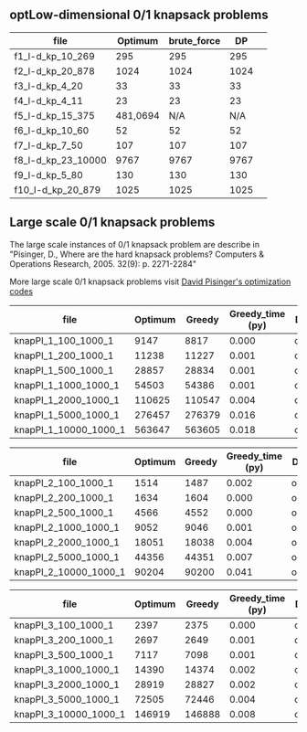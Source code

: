 ## optLow-dimensional 0/1 knapsack problems

| file               | Optimum  | brute_force | DP   |     |
| ------------------ | -------- | ----------- | ---- | --- |
| f1_l-d_kp_10_269   | 295      | 295         | 295  |     |
| f2_l-d_kp_20_878   | 1024     | 1024        | 1024 |     |
| f3_l-d_kp_4_20     | 33       | 33          | 33   |     |
| f4_l-d_kp_4_11     | 23       | 23          | 23   |     |
| f5_l-d_kp_15_375   | 481,0694 | N/A         | N/A  |     |
| f6_l-d_kp_10_60    | 52       | 52          | 52   |     |
| f7_l-d_kp_7_50     | 107      | 107         | 107  |     |
| f8_l-d_kp_23_10000 | 9767     | 9767        | 9767 |     |
| f9_l-d_kp_5_80     | 130      | 130         | 130  |     |
| f10_l-d_kp_20_879  | 1025     | 1025        | 1025 |     |



## Large scale 0/1 knapsack problems

The large scale instances of 0/1 knapsack problem are describe in "Pisinger, D., Where are the hard knapsack problems? Computers & Operations Research, 2005. 32(9): p. 2271-2284"

More large scale 0/1 knapsack problems visit [David Pisinger's optimization codes](http://www.diku.dk/~pisinger/codes.html)

| file                  | Optimum | Greedy | Greedy_time (py) | DP  | DP_time (py) | DP_time (C) |
| --------------------- | ------- | ------ | ---------------- | --- | ------------ | ----------- |
| knapPI_1_100_1000_1   | 9147    | 8817   | 0.000            | opt | 0.021        | 0.001       |
| knapPI_1_200_1000_1   | 11238   | 11227  | 0.001            | opt | 0.041        | 0.002       |
| knapPI_1_500_1000_1   | 28857   | 28834  | 0.001            | opt | 0.329        | 0.006       |
| knapPI_1_1000_1000_1  | 54503   | 54386  | 0.001            | opt | 1.433        | 0.047       |
| knapPI_1_2000_1000_1  | 110625  | 110547 | 0.004            | opt | 5.923        | 0.123       |
| knapPI_1_5000_1000_1  | 276457  | 276379 | 0.016            | opt | 37.996       | 1.429       |
| knapPI_1_10000_1000_1 | 563647  | 563605 | 0.018            | opt | 154.860      | 2.264       |

| file                  | Optimum | Greedy | Greedy_time (py) | DP  | DP_time (py) | DP_time (C) |
| --------------------- | ------- | ------ | ---------------- | --- | ------------ | ----------- |
| knapPI_2_100_1000_1   | 1514    | 1487   | 0.002            | opt | 0.021        | 0.001       |
| knapPI_2_200_1000_1   | 1634    | 1604   | 0.000            | opt | 0.050        | 0.002       |
| knapPI_2_500_1000_1   | 4566    | 4552   | 0.000            | opt | 0.337        | 0.015       |
| knapPI_2_1000_1000_1  | 9052    | 9046   | 0.001            | opt | 1.439        | 0.047       |
| knapPI_2_2000_1000_1  | 18051   | 18038  | 0.004            | opt | 5.875        | 0.110       |
| knapPI_2_5000_1000_1  | 44356   | 44351  | 0.007            | opt | 37.990       | 1.429       |
| knapPI_2_10000_1000_1 | 90204   | 90200  | 0.041            | opt | 157.242      | 2.278       |

| file                  | Optimum | Greedy | Greedy_time (py) | DP  | DP_time (py) | DP_time (C) |
| --------------------- | ------- | ------ | ---------------- | --- | ------------ | ----------- |
| knapPI_3_100_1000_1   | 2397    | 2375   | 0.000            | opt | 0.021        | 0.001       |
| knapPI_3_200_1000_1   | 2697    | 2649   | 0.001            | opt | 0.041        | 0.003       |
| knapPI_3_500_1000_1   | 7117    | 7098   | 0.001            | opt | 0.331        | 0.016       |
| knapPI_3_1000_1000_1  | 14390   | 14374  | 0.002            | opt | 1.418        | 0.047       |
| knapPI_3_2000_1000_1  | 28919   | 28827  | 0.002            | opt | 5.868        | 0.105       |
| knapPI_3_5000_1000_1  | 72505   | 72446  | 0.004            | opt | 38.697       | 0.587       |
| knapPI_3_10000_1000_1 | 146919  | 146888 | 0.008            | opt | 155.175      | 2.266       |
